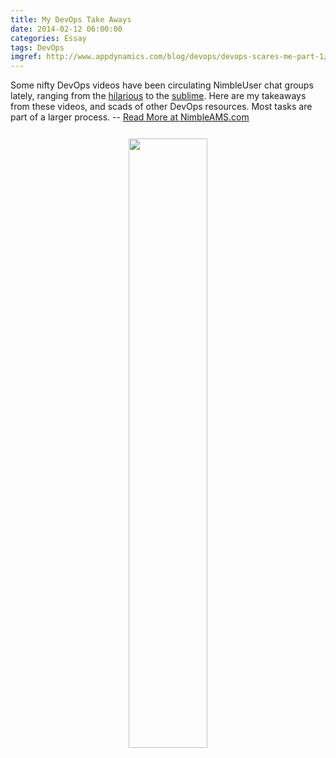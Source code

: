 ```yaml
---
title: My DevOps Take Aways
date: 2014-02-12 06:00:00
categories: Essay
tags: DevOps
imgref: http://www.appdynamics.com/blog/devops/devops-scares-me-part-1/
---
```

Some nifty DevOps videos have been circulating NimbleUser chat groups lately, ranging from the [hilarious](http://vooza.com/videos/what-is-devops/) to the [sublime](http://www.youtube.com/watch?v=Hb4y0EHfOFQ). Here are my takeaways from these videos, and scads of other DevOps resources. Most tasks are part of a larger process. -- [Read More at NimbleAMS.com](http://www.nimbleams.com/blog/2014/2/12/my-devops-take-aways/)
<div align="center"><img style="margin-top: 12px" src="http://www.appdynamics.com/blog/wp-content/uploads/2013/06/DevOps-infinity-loop.png" width="50%" height="50%"/></div>

